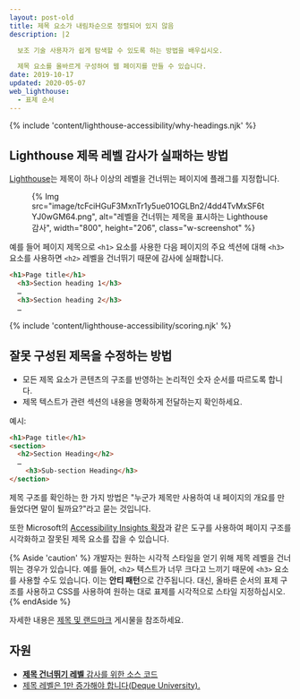 ```yaml
---
layout: post-old
title: 제목 요소가 내림차순으로 정렬되어 있지 않음
description: |2

  보조 기술 사용자가 쉽게 탐색할 수 있도록 하는 방법을 배우십시오.

  제목 요소를 올바르게 구성하여 웹 페이지를 만들 수 있습니다.
date: 2019-10-17
updated: 2020-05-07
web_lighthouse:
  - 표제 순서
---
```


{% include 'content/lighthouse-accessibility/why-headings.njk' %}

## Lighthouse 제목 레벨 감사가 실패하는 방법

[Lighthouse](https://developers.google.com/web/tools/lighthouse/)는 제목이 하나 이상의 레벨을 건너뛰는 페이지에 플래그를 지정합니다.

<figure class="w-figure">{% Img src="image/tcFciHGuF3MxnTr1y5ue01OGLBn2/4dd4TvMxSF6tYJ0wGM64.png", alt="레벨을 건너뛰는 제목을 표시하는 Lighthouse 감사", width="800", height="206", class="w-screenshot" %}</figure>

예를 들어 페이지 제목으로 `<h1>` 요소를 사용한 다음 페이지의 주요 섹션에 대해 `<h3>` 요소를 사용하면 `<h2>` 레벨을 건너뛰기 때문에 감사에 실패합니다.

```html
<h1>Page title</h1>
  <h3>Section heading 1</h3>
  …
  <h3>Section heading 2</h3>
  …
```

{% include 'content/lighthouse-accessibility/scoring.njk' %}

## 잘못 구성된 제목을 수정하는 방법

- 모든 제목 요소가 콘텐츠의 구조를 반영하는 논리적인 숫자 순서를 따르도록 합니다.
- 제목 텍스트가 관련 섹션의 내용을 명확하게 전달하는지 확인하세요.

예시:

```html
<h1>Page title</h1>
<section>
  <h2>Section Heading</h2>
  …
    <h3>Sub-section Heading</h3>
</section>
```

제목 구조를 확인하는 한 가지 방법은 "누군가 제목만 사용하여 내 페이지의 개요를 만들었다면 말이 될까요?"라고 묻는 것입니다.

또한 Microsoft의 <a href="https://accessibilityinsights.io/" rel="noopener">Accessibility Insights 확장</a>과 같은 도구를 사용하여 페이지 구조를 시각화하고 잘못된 제목 요소를 잡을 수 있습니다.

{% Aside 'caution' %} 개발자는 원하는 시각적 스타일을 얻기 위해 제목 레벨을 건너뛰는 경우가 있습니다. 예를 들어, `<h2>` 텍스트가 너무 크다고 느끼기 때문에 `<h3>` 요소를 사용할 수도 있습니다. 이는 **안티 패턴**으로 간주됩니다. 대신, 올바른 순서의 표제 구조를 사용하고 CSS를 사용하여 원하는 대로 표제를 시각적으로 스타일 지정하십시오. {% endAside %}

자세한 내용은 [제목 및 랜드마크](/headings-and-landmarks) 게시물을 참조하세요.

## 자원

- <a href="https://github.com/GoogleChrome/lighthouse/blob/master/lighthouse-core/audits/accessibility/heading-order.js" rel="noopener"><strong>제목 건너뛰기 레벨</strong> 감사를 위한 소스 코드</a>
- <a href="https://dequeuniversity.com/rules/axe/3.3/heading-order" rel="noopener">제목 레벨은 1만 증가해야 합니다(Deque University).</a>
